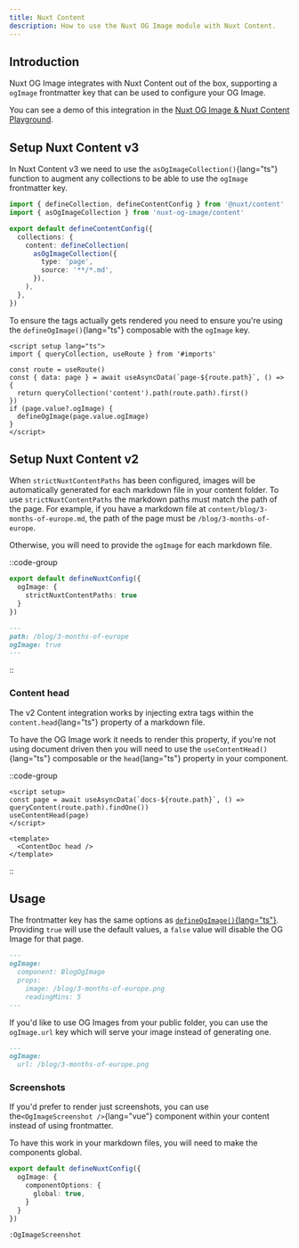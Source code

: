 ```yaml
---
title: Nuxt Content
description: How to use the Nuxt OG Image module with Nuxt Content.
---
```


## Introduction

Nuxt OG Image integrates with Nuxt Content out of the box, supporting a `ogImage` frontmatter key that can be used to configure your OG Image.

You can see a demo of this integration in the [Nuxt OG Image & Nuxt Content Playground](https://stackblitz.com/edit/github-hgunsf?file=package.json).

## Setup Nuxt Content v3

In Nuxt Content v3 we need to use the `asOgImageCollection()`{lang="ts"} function to augment any collections
to be able to use the `ogImage` frontmatter key.

```ts [content.config.ts]
import { defineCollection, defineContentConfig } from '@nuxt/content'
import { asOgImageCollection } from 'nuxt-og-image/content'

export default defineContentConfig({
  collections: {
    content: defineCollection(
      asOgImageCollection({
        type: 'page',
        source: '**/*.md',
      }),
    ),
  },
})
```

To ensure the tags actually gets rendered you need to ensure you're using the `defineOgImage()`{lang="ts"} composable with the `ogImage` key.

```vue [[...slug].vue]
<script setup lang="ts">
import { queryCollection, useRoute } from '#imports'

const route = useRoute()
const { data: page } = await useAsyncData(`page-${route.path}`, () => {
  return queryCollection('content').path(route.path).first()
})
if (page.value?.ogImage) {
  defineOgImage(page.value.ogImage)
}
</script>
```

## Setup Nuxt Content v2

When `strictNuxtContentPaths` has been configured, images will be automatically generated for each markdown file in your content folder.
To use `strictNuxtContentPaths` the markdown paths must match the path of the page. For example, if you have a markdown file at `content/blog/3-months-of-europe.md`, the path of the page must be `/blog/3-months-of-europe`.

Otherwise, you will need to provide the `ogImage` for each markdown file.

::code-group

```ts [Strict Paths]
export default defineNuxtConfig({
  ogImage: {
    strictNuxtContentPaths: true
  }
})
```

```md [Path Key]
---
path: /blog/3-months-of-europe
ogImage: true
---
```

::

### Content head

The v2 Content integration works by injecting extra tags within the `content.head`{lang="ts"} property of a markdown file.

To have the OG Image work it needs to render this property, if you're not using document driven then you
will need to use the `useContentHead()`{lang="ts"} composable or the `head`{lang="ts"} property in your component.

::code-group

```vue [useContentHead]
<script setup>
const page = await useAsyncData(`docs-${route.path}`, () => queryContent(route.path).findOne())
useContentHead(page)
</script>
```

```vue [ContentDoc]
<template>
  <ContentDoc head />
</template>
```

::

## Usage

The frontmatter key has the same options as [`defineOgImage()`{lang="ts"}](/docs/og-image/api/define-og-image-component).
Providing `true` will use the default values, a `false` value will disable the OG Image for that page.

```md [content/blog/3-months-of-europe.md]
---
ogImage:
  component: BlogOgImage
  props:
    image: /blog/3-months-of-europe.png
    readingMins: 5
---
```

If you'd like to use OG Images from your public folder, you can use the `ogImage.url` key which will
serve your image instead of generating one.

```md [content/blog/3-months-of-europe.md]
---
ogImage:
  url: /blog/3-months-of-europe.png
```

### Screenshots

If you'd prefer to render just screenshots, you can use the`<OgImageScreenshot />`{lang="vue"} component within your content instead of using
frontmatter.

To have this work in your markdown files, you will need to make the components global.

```ts
export default defineNuxtConfig({
  ogImage: {
    componentOptions: {
      global: true,
    }
  }
})
```

```md [content/blog/3-months-of-europe.md]
:OgImageScreenshot
```
